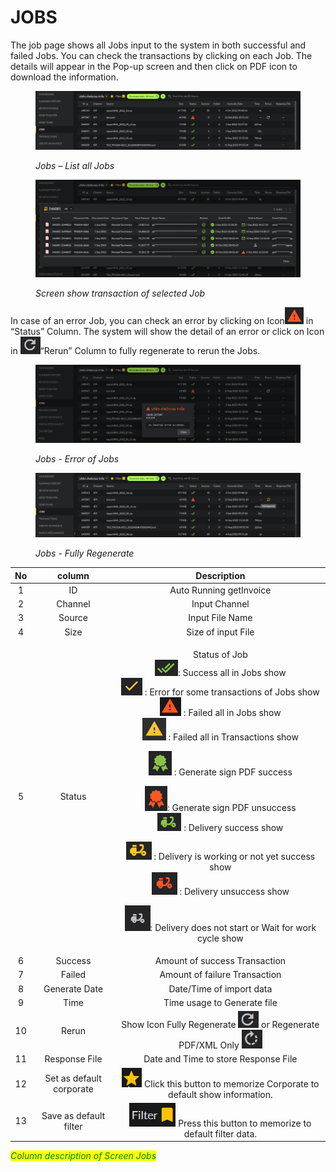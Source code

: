 # JOBS

The job page shows all Jobs input to the system in both successful and failed Jobs. You can check the transactions by clicking on each Job. The details will appear in the Pop-up screen and then click on PDF icon to download the information.

<figure><img src="../.gitbook/assets/image (15).png" alt=""><figcaption><p><em>Jobs – List all Jobs</em></p></figcaption></figure>

<figure><img src="../.gitbook/assets/image (37).png" alt=""><figcaption><p><em>Screen show transaction of selected Job</em></p></figcaption></figure>

In case of an error Job, you can check an error by clicking on Icon![](<../.gitbook/assets/image (91).png>) in “Status” Column. The system will show the detail of an error or click on Icon in ![](<../.gitbook/assets/image (57).png>)“Rerun” Column to fully regenerate to rerun the Jobs.

<figure><img src="../.gitbook/assets/image (70).png" alt=""><figcaption><p><em>Jobs - Error of Jobs</em></p></figcaption></figure>

<figure><img src="../.gitbook/assets/image (17).png" alt=""><figcaption><p><em>Jobs - Fully Regenerate</em></p></figcaption></figure>

|  No |          column          |                                                                                                                                                                                                                                                                                                                                                                                                                                                                            Description                                                                                                                                                                                                                                                                                                                                                                                                                                                                            |
| :-: | :----------------------: | :---------------------------------------------------------------------------------------------------------------------------------------------------------------------------------------------------------------------------------------------------------------------------------------------------------------------------------------------------------------------------------------------------------------------------------------------------------------------------------------------------------------------------------------------------------------------------------------------------------------------------------------------------------------------------------------------------------------------------------------------------------------------------------------------------------------------------------------------------------------------------------------------------------------------------------------------------------------: |
|  1  |            ID            |                                                                                                                                                                                                                                                                                                                                                                                                                                                                      Auto Running getInvoice                                                                                                                                                                                                                                                                                                                                                                                                                                                                      |
|  2  |          Channel         |                                                                                                                                                                                                                                                                                                                                                                                                                                                                           Input Channel                                                                                                                                                                                                                                                                                                                                                                                                                                                                           |
|  3  |          Source          |                                                                                                                                                                                                                                                                                                                                                                                                                                                                          Input File Name                                                                                                                                                                                                                                                                                                                                                                                                                                                                          |
|  4  |           Size           |                                                                                                                                                                                                                                                                                                                                                                                                                                                                         Size of input File                                                                                                                                                                                                                                                                                                                                                                                                                                                                        |
|  5  |          Status          | <p>Status of Job<br> <img src="../.gitbook/assets/image (85).png" alt="">: Success all in Jobs show<br><img src="../.gitbook/assets/image (28).png" alt=""> : Error for some transactions of Jobs show<br><img src="../.gitbook/assets/image (35).png" alt=""> : Failed all in Jobs show<br><img src="../.gitbook/assets/image (94).png" alt=""> : Failed all in Transactions show</p><p><img src="../.gitbook/assets/image (7).png" alt=""> : Generate sign PDF success</p><p> <img src="../.gitbook/assets/image (23).png" alt="">: Generate sign PDF unsuccess<br><img src="../.gitbook/assets/image (66).png" alt=""> : Delivery success show</p><p><img src="../.gitbook/assets/image (78).png" alt=""> : Delivery is working or not yet success show<br><img src="../.gitbook/assets/image (21).png" alt=""> : Delivery unsuccess show</p><p> <img src="../.gitbook/assets/image (42).png" alt="">: Delivery does not start or Wait for work cycle show</p> |
|  6  |          Success         |                                                                                                                                                                                                                                                                                                                                                                                                                                                                   Amount of success Transaction                                                                                                                                                                                                                                                                                                                                                                                                                                                                   |
|  7  |          Failed          |                                                                                                                                                                                                                                                                                                                                                                                                                                                                   Amount of failure Transaction                                                                                                                                                                                                                                                                                                                                                                                                                                                                   |
|  8  |       Generate Date      |                                                                                                                                                                                                                                                                                                                                                                                                                                                                      Date/Time of import data                                                                                                                                                                                                                                                                                                                                                                                                                                                                     |
|  9  |           Time           |                                                                                                                                                                                                                                                                                                                                                                                                                                                                    Time usage to Generate file                                                                                                                                                                                                                                                                                                                                                                                                                                                                    |
|  10 |           Rerun          |                                                                                                                                                                                                                                                                                                                                                                                                           Show Icon Fully Regenerate ![](<../.gitbook/assets/image (46).png>)       or Regenerate PDF/XML Only ![](<../.gitbook/assets/image (80).png>)                                                                                                                                                                                                                                                                                                                                                                                                           |
|  11 |       Response File      |                                                                                                                                                                                                                                                                                                                                                                                                                                                                Date and Time to store Response File                                                                                                                                                                                                                                                                                                                                                                                                                                                               |
|  12 | Set as default corporate |                                                                                                                                                                                                                                                                                                                                                                                                                            ![](<../.gitbook/assets/image (90).png>) Click this button to memorize Corporate to default show information.                                                                                                                                                                                                                                                                                                                                                                                                                          |
|  13 |  Save as default filter  |                                                                                                                                                                                                                                                                                                                                                                                                                                   ![](<../.gitbook/assets/image (69).png>) Press this button to memorize to default filter data.                                                                                                                                                                                                                                                                                                                                                                                                                                  |

_<mark style="color:green;">Column description of Screen Jobs</mark>_
